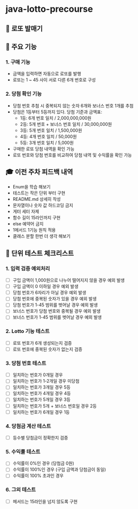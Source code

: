 # java-lotto-precourse
## 📝 로또 발매기

## 📌 주요 기능
### 1. 구매 기능
- 금액을 입력하면 자동으로 로또를 발행
- 로또는 1 ~ 45 사이 서로 다른 6개 번호로 구성

### 2. 당첨 확인 기능
- 당첨 번호 추첨 시 중복되지 않는 숫자 6개와 보너스 번호 1개를 추첨
- 당첨은 1등부터 5등까지 있다. 당첨 기준과 금액표:
  - 1등: 6개 번호 일치 / 2,000,000,000원
  - 2등: 5개 번호 + 보너스 번호 일치 / 30,000,000원
  - 3등: 5개 번호 일치 / 1,500,000원
  - 4등: 4개 번호 일치 / 50,000원
  - 5등: 3개 번호 일치 / 5,000원
- 구매한 로또 당첨 내역을 확인 가능
- 로또 번호와 당첨 번호를 비교하여 당첨 내역 및 수익률을 확인 가능

## 🎓 이전 주차 피드백 내역
- Enum을 학습 해보기
- 테스트는 작은 단위 부터 구현
- README.md 상세히 작성
- 문자열이나 숫자 값 하드코딩 금지
- 게터 세터 자제
- 함수 길이 15라인까지 구현
- else 예약어 금지
- 1메서드 1기능 원칙 적용
- 클래스 분할 한번 더 생각 해보기

## 🧪 단위 테스트 체크리스트

### 1. 입력 검증 예외처리
- [ ] 구입 금액이 1,000원으로 나누어 떨어지지 않을 경우 예외 발생
- [ ] 구입 금액이 0 이하일 경우 예외 발생
- [ ] 당첨 번호가 6자리가 아닐 경우 예외 발생
- [ ] 당첨 번호에 중복된 숫자가 있을 경우 예외 발생
- [ ] 당첨 번호가 1-45 범위를 벗어날 경우 예외 발생
- [ ] 보너스 번호가 당첨 번호와 중복될 경우 예외 발생
- [ ] 보너스 번호가 1-45 범위를 벗어날 경우 예외 발생

### 2. Lotto 기능 테스트
- [ ] 로또 번호가 6개 생성되는지 검증
- [ ] 로또 번호에 중복된 숫자가 없는지 검증

### 3. 당첨 번호 테스트
- [ ] 일치하는 번호가 0개일 경우
- [ ] 일치하는 번호가 1-2개일 경우 미당첨
- [ ] 일치하는 번호가 3개일 경우 5등
- [ ] 일치하는 번호가 4개일 경우 4등
- [ ] 일치하는 번호가 5개일 경우 3등
- [ ] 일치하는 번호가 5개 + 보너스 번호일 경우 2등
- [ ] 일치하는 번호가 6개일 경우 1등

### 4. 당첨금 계산 테스트
- [ ] 등수별 당첨금이 정확한지 검증

### 5. 수익률 테스트
- [ ] 수익률이 0%인 경우 (당첨금 0원)
- [ ] 수익률이 100%인 경우 (구입 금액과 당첨금이 동일)
- [ ] 수익률이 100% 초과인 경우

### 6. 그외 테스트
- [ ] 메서드는 15라인을 넘지 않도록 구현

